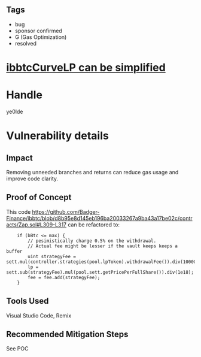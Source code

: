 ## Tags

- bug
- sponsor confirmed
- G (Gas Optimization)
- resolved

# [ibbtcCurveLP can be simplified](https://github.com/code-423n4/2021-11-badgerzaps-findings/issues/21) 

# Handle

ye0lde


# Vulnerability details

## Impact

Removing unneeded branches and returns can reduce gas usage and improve code clarity.

## Proof of Concept

This code
https://github.com/Badger-Finance/ibbtc/blob/d8b95e8d145eb196ba20033267a9ba43a17be02c/contracts/Zap.sol#L309-L317
can be refactored to:

```
	if (bBtc <= max) {
		// pesimistically charge 0.5% on the withdrawal.
		// Actual fee might be lesser if the vault keeps keeps a buffer
		uint strategyFee = sett.mul(controller.strategies(pool.lpToken).withdrawalFee()).div(10000);
		lp = sett.sub(strategyFee).mul(pool.sett.getPricePerFullShare()).div(1e18);
		fee = fee.add(strategyFee);
	}
```

## Tools Used
Visual Studio Code, Remix

## Recommended Mitigation Steps
See POC

